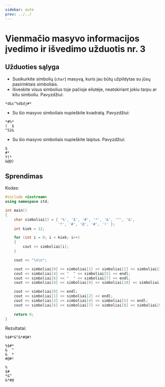 ```yaml
---
sidebar: auto
prev: ../../
---
```


# Vienmačio masyvo informacijos įvedimo ir išvedimo užduotis nr. 3

## Užduoties sąlyga

- Susikurkite simbolių (`char`) masyvą, kuris jau būtų užpildytas su jūsų pasirinktais simboliais.
- Išveskite visus simbolius toje pačioje eilutėje, neatskiriant jokiu tarpu ar kitu simboliu. Pavyzdžiui:

```
*d&s^%d$dj#*
```

- Su šio masyvo simboliais nupieškite kvadratą. Pavyzdžiui:

```
*#%*
(  $
^52&
```

- Su šio masyvo simboliais nupieškite laiptus. Pavyzdžiui:

```
$
#*
Y(*
&@@)
```

## Sprendimas

Kodas:

```cpp
#include <iostream>
using namespace std;

int main()
{
    char simboliai[] = { '%', '$', '#', '*', '&', '^', '&',
                        '*', '#', '@', '#', '!' };
    int kiek = 12;

    for (int i = 0; i < kiek; i++)
    {
        cout << simboliai[i];
    }

    cout << "\n\n";

    cout << simboliai[0] << simboliai[1] << simboliai[2] << simboliai[3] << endl;
    cout << simboliai[4] << "  " << simboliai[5] << endl;
    cout << simboliai[6] << "  " << simboliai[7] << endl;
    cout << simboliai[8] << simboliai[9] << simboliai[10] << simboliai[11] << "\n\n";

    cout << simboliai[0] << endl;
    cout << simboliai[1] << simboliai[2] << endl;
    cout << simboliai[3] << simboliai[4] << simboliai[5] << endl;
    cout << simboliai[6] << simboliai[7] << simboliai[8] << simboliai[9] << endl;
    
    return 0;
}
```

Rezultatai:

```
%$#*&^&*#@#!

%$#*
&  ^
&  *
#@#!

%
$#
*&^
&*#@
```

